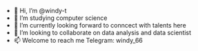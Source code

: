 - 👋 Hi, I’m @windy-t
- 👀 I’m studying computer science
- 🌱 I’m currently looking forward to conncect with talents here
- 💞️ I’m looking to collaborate on data analysis and data scientist
- 📫 Welcome to reach me Telegram: windy_66

<!---
windy-t/windy-t is a ✨ special ✨ repository because its `README.md` (this file) appears on your GitHub profile.
You can click the Preview link to take a look at your changes.
--->
